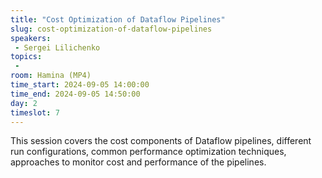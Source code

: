 ```yaml
---
title: "Cost Optimization of Dataflow Pipelines"
slug: cost-optimization-of-dataflow-pipelines
speakers:
 - Sergei Lilichenko
topics:
 - 
room: Hamina (MP4)
time_start: 2024-09-05 14:00:00
time_end: 2024-09-05 14:50:00
day: 2
timeslot: 7
---
```


This session covers the cost components of Dataflow pipelines, different run configurations, common performance optimization techniques, approaches to monitor cost and performance of the pipelines.
